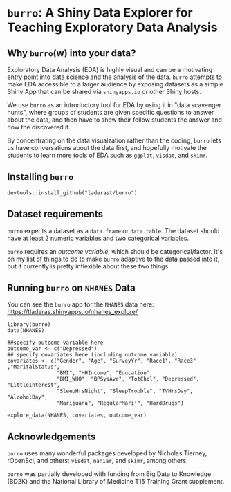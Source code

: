 # `burro`: A Shiny Data Explorer for Teaching Exploratory Data Analysis

## Why `burro`(w) into your data?

Exploratory Data Analysis (EDA) is highly visual and can be a motivating entry point into data science and the analysis of the data. `burro` attempts to make EDA accessible to a larger audience by exposing datasets as a simple Shiny App that can be shared via `shinyapps.io` or other Shiny hosts. 

We use `burro` as an introductory tool for EDA by using it in "data scavenger hunts", where groups of students are given specific questions to answer about the data, and then have to show their fellow students the answer and how the discovered it.

By concentrating on the data visualzation rather than the coding, `burro` lets us have conversations about the data first, and hopefully motivate the students to learn more tools of EDA such as `ggplot`, `visdat`, and `skimr`.

## Installing `burro`

```{r}
devtools::install_github("laderast/burro")
```

## Dataset requirements

`burro` expects a dataset as a `data.frame` or `data.table`. The dataset should have at least 2 numeric variables and two categorical variables. 


`burro` requires an *outcome variable*, which should be categorical/factor.
It's on my list of things to do to make `burro` adaptive to the data passed into it, but it currently is pretty inflexible about these two things. 

## Running `burro` on `NHANES` Data

You can see the `burro` app for the `NHANES` data here: https://tladeras.shinyapps.io/nhanes_explore/

```
library(burro)
data(NHANES)

##specify outcome variable here
outcome_var <- c("Depressed")
## specify covariates here (including outcome variable)
covariates <- c("Gender", "Age", "SurveyYr", "Race1", "Race3" ,"MaritalStatus",
                "BMI", "HHIncome", "Education",
                "BMI_WHO", "BPSysAve", "TotChol", "Depressed", "LittleInterest",
                "SleepHrsNight", "SleepTrouble", "TVHrsDay", "AlcoholDay",
                "Marijuana", "RegularMarij", "HardDrugs")
                
explore_data(NHANES, covariates, outcome_var)
```
## Acknowledgements

`burro` uses many wonderful packages developed by Nicholas Tierney, rOpenSci, and others: `visdat`, `naniar`, and `skimr`, among others. 

`burro` was partially developed with funding from Big Data to Knowledge (BD2K) and the National Library of Medicine T15 Training Grant supplement.

